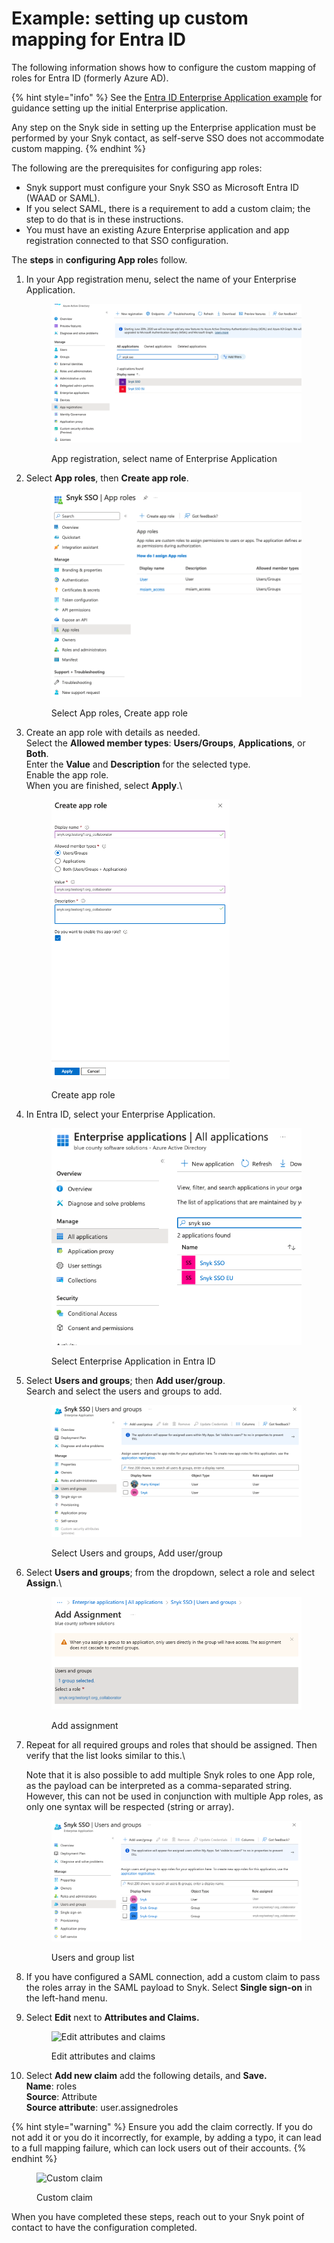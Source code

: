 # Example: setting up custom mapping for Entra ID

The following information shows how to configure the custom mapping of roles for Entra ID (formerly Azure AD).

{% hint style="info" %}
See the [Entra ID Enterprise Application example](../../configure-self-serve-single-sign-on-sso/azure-ad-enterprise-application-setup.md) for guidance setting up the initial Enterprise application.

Any step on the Snyk side in setting up the Enterprise application must be performed by your Snyk contact, as self-serve SSO does not accommodate custom mapping.
{% endhint %}

The following are the prerequisites for configuring app roles:

* Snyk support must configure your Snyk SSO as Microsoft Entra ID (WAAD or SAML).
* If you select SAML, there is a requirement to add a custom claim; the step to do that is in these instructions.
* You must have an existing Azure Enterprise application and app registration connected to that SSO configuration.

The **steps** in **configuring App role**s follow.

1.  In your App registration menu, select the name of your Enterprise Application.

    <figure><img src="../../../../../.gitbook/assets/image (113).png" alt="App registration, select name of Enterprise Application"><figcaption><p>App registration, select name of Enterprise Application</p></figcaption></figure>
2.  Select **App roles**, then **Create app role**.

    <figure><img src="../../../../../.gitbook/assets/image (1) (1) (2) (1).png" alt="Select App roles, Create app role"><figcaption><p>Select App roles, Create app role</p></figcaption></figure>
3.  Create an app role with details as needed.\
    Select the **Allowed member types**: **Users/Groups**, **Applications**, or **Both**.\
    Enter the **Value** and **Description** for the selected type.\
    Enable the app role.\
    When you are finished, select **Apply**.\\

    <figure><img src="../../../../../.gitbook/assets/image (157).png" alt="Create app role" width="285"><figcaption><p>Create app role</p></figcaption></figure>
4.  In Entra ID, select your Enterprise Application.

    <figure><img src="../../../../../.gitbook/assets/image (3) (3).png" alt="Select Enterprise Application in Entra ID"><figcaption><p>Select Enterprise Application in Entra ID</p></figcaption></figure>
5.  Select **Users and groups**; then **Add user/group**.\
    Search and select the users and groups to add.

    <figure><img src="../../../../../.gitbook/assets/image (4) (1).png" alt="Select Users and groups, Add user/group"><figcaption><p>Select Users and groups, Add user/group</p></figcaption></figure>
6.  Select **Users and groups**; from the dropdown, select a role and select **Assign**.\\

    <figure><img src="../../../../../.gitbook/assets/image (158).png" alt="Add assignment"><figcaption><p>Add assignment</p></figcaption></figure>
7.  Repeat for all required groups and roles that should be assigned. Then verify that the list looks similar to this.\\

    Note that it is also possible to add multiple Snyk roles to one App role, as the payload can be interpreted as a comma-separated string. However, this can not be used in conjunction with multiple App roles, as only one syntax will be respected (string or array).

    <figure><img src="../../../../../.gitbook/assets/image (159).png" alt="Users and group list"><figcaption><p>Users and group list</p></figcaption></figure>
8. If you have configured a SAML connection, add a custom claim to pass the roles array in the SAML payload to Snyk. Select **Single sign-on** in the left-hand menu.
9.  Select **Edit** next to **Attributes and Claims.**

    <figure><img src="../../../../../.gitbook/assets/Screenshot 2023-03-10 at 3.19.31 PM.png" alt="Edit attributes and claims"><figcaption><p>Edit attributes and claims</p></figcaption></figure>
10. Select **Add new claim** add the following details, and **Save.**\
    **Name**: roles\
    **Source**: Attribute\
    **Source attribute**: user.assignedroles

{% hint style="warning" %}
Ensure you add the claim correctly. If you do not add it or you do it incorrectly, for example, by adding a typo, it can lead to a full mapping failure, which can lock users out of their accounts.&#x20;
{% endhint %}

<figure><img src="../../../../../.gitbook/assets/Screenshot 2023-03-10 at 2.55.05 PM.png" alt="Custom claim"><figcaption><p>Custom claim</p></figcaption></figure>

When you have completed these steps, reach out to your Snyk point of contact to have the configuration completed.
